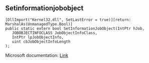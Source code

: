 ## Setinformationjobobject

```
[DllImport("Kernel32.dll", SetLastError = true)][return: MarshalAs(UnmanagedType.Bool)]
public static extern bool SetInformationJobObject(IntPtr hJob,
   JOBOBJECTINFOCLASS JobObjectInfoClass,
   IntPtr lpJobObjectInfo,
   uint cbJobObjectInfoLength
);
```

Microsoft documentation: [Link](https://learn.microsoft.com/en-us/windows/win32/api/jobapi2/nf-jobapi2-setinformationjobobject)
